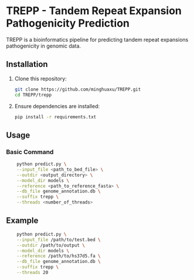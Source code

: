 # TREPP - Tandem Repeat Expansion Pathogenicity Prediction
TREPP is a bioinformatics pipeline for predicting tandem repeat expansions pathogenicity in genomic data.

## Installation

1. Clone this repository:
   ```bash
   git clone https://github.com/minghuaxu/TREPP.git
   cd TREPP/trepp
   ```

2. Ensure dependencies are installed:
    ```bash
   pip install -r requirements.txt
   ```

## Usage
### Basic Command

```bash
    python predict.py \
    --input_file <path_to_bed_file> \
    --outdir <output_directory> \
    --model_dir models \
    --reference <path_to_reference_fasta> \
    --db_file genome_annotation.db \
    --suffix trepp \
    --threads <number_of_threads>
```

## Example
```bash
    python predict.py \
    --input_file /path/to/test.bed \
    --outdir /path/to/output \
    --model_dir models \
    --reference /path/to/hs37d5.fa \
    --db_file genome_annotation.db \
    --suffix trepp \
    --threads 20
```
